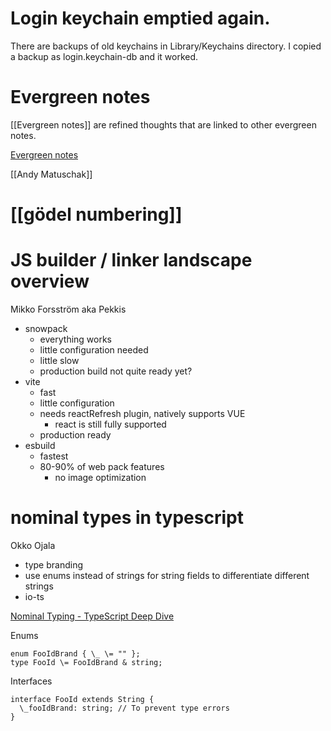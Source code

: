 # Login keychain emptied again.
There are backups of old keychains in Library/Keychains directory. I copied a backup as login.keychain-db and it worked.

# Evergreen notes
[[Evergreen notes]] are refined thoughts that are linked to other evergreen notes.

[Evergreen notes](https://notes.andymatuschak.org/Evergreen_notes)

[[Andy Matuschak]]

# [[gödel numbering]]

# JS builder / linker landscape overview
Mikko Forsström aka Pekkis
- snowpack
  - everything works
  - little configuration needed
  - little slow
  - production build not quite ready yet?
- vite
  - fast
  - little configuration
  - needs reactRefresh plugin, natively supports VUE
    - react is still fully supported
  - production ready
- esbuild
  - fastest
  - 80-90% of web pack features
    - no image optimization

# nominal types in typescript
Okko Ojala
- type branding
- use enums instead of strings for string fields to differentiate different strings
- io-ts

[Nominal Typing - TypeScript Deep Dive](https://basarat.gitbook.io/typescript/main-1/nominaltyping)

Enums

```
enum FooIdBrand { \_ \= "" };
type FooId \= FooIdBrand & string;
````

Interfaces

```
interface FooId extends String {
  \_fooIdBrand: string; // To prevent type errors
}
```



